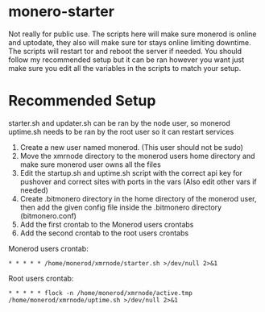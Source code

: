 # monero-starter
Not really for public use.
The scripts here will make sure monerod is online and uptodate, they also will make sure tor stays online limiting downtime. 
The scripts will restart tor and reboot the server if needed. You should follow my recommended setup but it can be ran however you want just make sure you edit all the variables in the scripts to match your setup.

# Recommended Setup
starter.sh and updater.sh can be ran by the node user, so monerod
uptime.sh needs to be ran by the root user so it can restart services

1. Create a new user named monerod. (This user should not be sudo)
2. Move the xmrnode directory to the monerod users home directory and make sure monerod user owns all the files
3. Edit the startup.sh and uptime.sh script with the correct api key for pushover and correct sites with ports in the vars (Also edit other vars if needed)
4. Create .bitmonero directory in the home directory of the monerod user, then add the given config file inside the .bitmonero directory (bitmonero.conf)
5. Add the first crontab to the Monerod users crontabs
6. Add the second crontab to the root users crontabs 

Monerod users crontab:
```
* * * * * /home/monerod/xmrnode/starter.sh >/dev/null 2>&1
```
Root users crontab:
```
* * * * * flock -n /home/monerod/xmrnode/active.tmp /home/monerod/xmrnode/uptime.sh >/dev/null 2>&1
```

